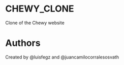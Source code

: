 # CHEWY_CLONE
Clone of the Chewy website
# Authors
Created by @luisfegz and @juancamilocorralesosvath
